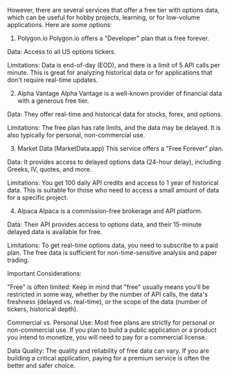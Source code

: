 However, there are several services that offer a free tier with options data, which can be useful for hobby projects, learning, or for low-volume applications. Here are some options:

1. Polygon.io
   Polygon.io offers a "Developer" plan that is free forever.

Data: Access to all US options tickers.

Limitations: Data is end-of-day (EOD), and there is a limit of 5 API calls per minute. This is great for analyzing historical data or for applications that don't require real-time updates.

2. Alpha Vantage
   Alpha Vantage is a well-known provider of financial data with a generous free tier.

Data: They offer real-time and historical data for stocks, forex, and options.

Limitations: The free plan has rate limits, and the data may be delayed. It is also typically for personal, non-commercial use.

3. Market Data (MarketData.app)
   This service offers a "Free Forever" plan.

Data: It provides access to delayed options data (24-hour delay), including Greeks, IV, quotes, and more.

Limitations: You get 100 daily API credits and access to 1 year of historical data. This is suitable for those who need to access a small amount of data for a specific project.

4. Alpaca
   Alpaca is a commission-free brokerage and API platform.

Data: Their API provides access to options data, and their 15-minute delayed data is available for free.

Limitations: To get real-time options data, you need to subscribe to a paid plan. The free data is sufficient for non-time-sensitive analysis and paper trading.

Important Considerations:

"Free" is often limited: Keep in mind that "free" usually means you'll be restricted in some way, whether by the number of API calls, the data's freshness (delayed vs. real-time), or the scope of the data (number of tickers, historical depth).

Commercial vs. Personal Use: Most free plans are strictly for personal or non-commercial use. If you plan to build a public application or a product you intend to monetize, you will need to pay for a commercial license.

Data Quality: The quality and reliability of free data can vary. If you are building a critical application, paying for a premium service is often the better and safer choice.
